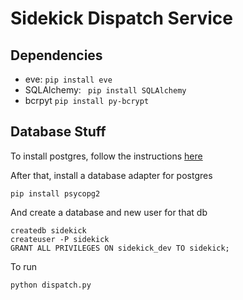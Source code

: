 # Sidekick Dispatch Service

## Dependencies
* eve: ``pip install eve ``
* SQLAlchemy: `` pip install SQLAlchemy``
* bcrpyt ``pip install py-bcrypt``


## Database Stuff
To install postgres, follow the instructions [here](https://www.codefellows.org/blog/three-battle-tested-ways-to-install-postgresql#macosx)

After that, install a database adapter for postgres

	pip install psycopg2

And create a database and new user for that db
	
	createdb sidekick
	createuser -P sidekick
	GRANT ALL PRIVILEGES ON sidekick_dev TO sidekick;

To run

	python dispatch.py